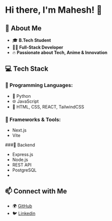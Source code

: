 # Hi there, I'm Mahesh! 👋

## 🚀 About Me

- 🎓 **B.Tech Student**
- 👨‍💻 **Full-Stack Developer**
- 🔥 **Passionate about Tech, Anime & Innovation**

## 💻 Tech Stack

### 🔹 Programming Languages:
- 🐍 Python
- 🌐 JavaScript
- 💎 HTML, CSS, REACT, TailwindCSS

### 🔹 Frameworks & Tools:
- Next.js
- Vite

###🔹 Backend
- Express.js
- Node.js
- REST API
- PostgreSQL
- 
## 📫 Connect with Me

- 🌍 [GitHub](https://github.com/Mahesh2-3)
- 🐦 [Linkedin](https://www.linkedin.com/in/karna-mahesh-babu/)





<!---
Mahesh2-3/Mahesh2-3 is a ✨ special ✨ repository because its `README.md` (this file) appears on your GitHub profile.
You can click the Preview link to take a look at your changes.
--->
